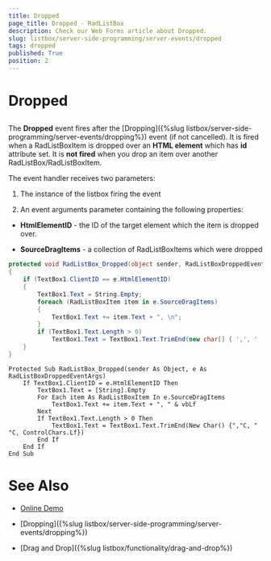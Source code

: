 ```yaml
---
title: Dropped
page_title: Dropped - RadListBox
description: Check our Web Forms article about Dropped.
slug: listbox/server-side-programming/server-events/dropped
tags: dropped
published: True
position: 2
---
```


# Dropped

## 

The **Dropped** event fires after the [Dropping]({%slug listbox/server-side-programming/server-events/dropping%}) event (if not cancelled). It is fired when a RadListBoxItem is dropped over an **HTML element** which has **id** attribute set. It is **not fired** when you drop an item over another RadListBox/RadListBoxItem.


The event handler receives two parameters:

1. The instance of the listbox firing the event

2. An event arguments parameter containing the following properties:

* **HtmlElementID** - the ID of the target element which the item is dropped over.

* **SourceDragItems** - a collection of RadListBoxItems which were dropped

````C#
protected void RadListBox_Dropped(object sender, RadListBoxDroppedEventArgs e)
{
	if (TextBox1.ClientID == e.HtmlElementID)
	{
		TextBox1.Text = String.Empty;
		foreach (RadListBoxItem item in e.SourceDragItems)
		{
			TextBox1.Text += item.Text + ", \n";
		}
		if (TextBox1.Text.Length > 0)
			TextBox1.Text = TextBox1.Text.TrimEnd(new char[] { ',', ' ', '\n' });
	}
} 		
````
````VB.NET
Protected Sub RadListBox_Dropped(sender As Object, e As RadListBoxDroppedEventArgs)
	If TextBox1.ClientID = e.HtmlElementID Then
		TextBox1.Text = [String].Empty
		For Each item As RadListBoxItem In e.SourceDragItems
			TextBox1.Text += item.Text + ", " & vbLf
		Next
		If TextBox1.Text.Length > 0 Then
			TextBox1.Text = TextBox1.Text.TrimEnd(New Char() {","C, " "C, ControlChars.Lf})
		End If
	End If
End Sub
````

# See Also

 * [Online Demo](https://demos.telerik.com/aspnet-ajax/listbox/examples/functionality/draganddrop/defaultvb.aspx)

 * [Dropping]({%slug listbox/server-side-programming/server-events/dropping%})

 * [Drag and Drop]({%slug listbox/functionality/drag-and-drop%})
